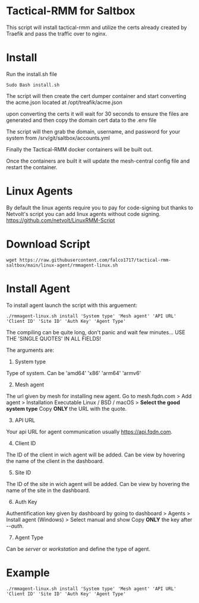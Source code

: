 # Tactical-RMM for Saltbox
This script will install tactical-rmm and utilize the certs already created by Traefik and pass the traffic over to nginx.

# Install
Run the install.sh file 

```Sudo Bash install.sh```

The script will then create the cert dumper container and start converting the acme.json located at /opt/treafik/acme.json

upon converting the certs it will wait for 30 seconds to ensure the files are generated and then copy the domain cert data to the .env file

The script will then grab the domain, username, and password for your system from /srv/git/saltbox/accounts.yml

Finally the Tactical-RMM docker containers will be built out.

Once the containers are built it will update the mesh-central config file and restart the container.

# Linux Agents
By default the linux agents require you to pay for code-signing but thanks to Netvolt's script you can add linux agents without code signing. 
https://github.com/netvolt/LinuxRMM-Script

# Download Script
```wget https://raw.githubusercontent.com/falco1717/tactical-rmm-saltbox/main/linux-agent/rmmagent-linux.sh```


# Install Agent
To install agent launch the script with this arguement:

```./rmmagent-linux.sh install 'System type' 'Mesh agent' 'API URL' 'Client ID' 'Site ID' 'Auth Key' 'Agent Type'```

The compiling can be quite long, don't panic and wait few minutes... USE THE 'SINGLE QUOTES' IN ALL FIELDS!

The arguments are:

1. System type

  Type of system. Can be 'amd64' 'x86' 'arm64' 'armv6'  

2. Mesh agent

  The url given by mesh for installing new agent.
  Go to mesh.fqdn.com > Add agent > Installation Executable Linux / BSD / macOS > **Select the good system type**
  Copy **ONLY** the URL with the quote.
  
3. API URL

  Your api URL for agent communication usually https://api.fqdn.com.
  
4. Client ID

  The ID of the client in wich agent will be added.
  Can be view by hovering the name of the client in the dashboard.
  
5. Site ID

  The ID of the site in wich agent will be added.
  Can be view by hovering the name of the site in the dashboard.
  
6. Auth Key

  Authentification key given by dashboard by going to dashboard > Agents > Install agent (Windows) > Select manual and show
  Copy **ONLY** the key after *--auth*.
  
7. Agent Type

  Can be *server* or *workstation* and define the type of agent.
  
# Example
```./rmmagent-linux.sh install 'System type' 'Mesh agent' 'API URL' 'Client ID' 'Site ID' 'Auth Key' 'Agent Type'```
